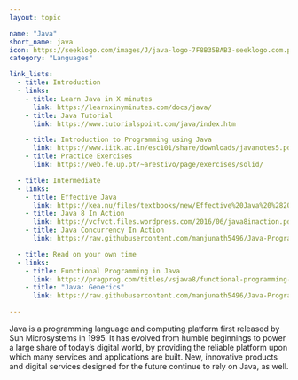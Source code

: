 ```yaml
---
layout: topic

name: "Java"
short_name: java
icon: https://seeklogo.com/images/J/java-logo-7F8B35BAB3-seeklogo.com.png
category: "Languages"

link_lists:
  - title: Introduction
  - links:
    - title: Learn Java in X minutes
      link: https://learnxinyminutes.com/docs/java/
    - title: Java Tutorial
      link: https://www.tutorialspoint.com/java/index.htm

    - title: Introduction to Programming using Java
      link: https://www.iitk.ac.in/esc101/share/downloads/javanotes5.pdf
    - title: Practice Exercises
      link: https://web.fe.up.pt/~arestivo/page/exercises/solid/

  - title: Intermediate
  - links:
    - title: Effective Java
      link: https://kea.nu/files/textbooks/new/Effective%20Java%20%282017%2C%20Addison-Wesley%29.pdf
    - title: Java 8 In Action
      link: https://vcfvct.files.wordpress.com/2016/06/java8inaction.pdf
    - title: Java Concurrency In Action
      link: https://raw.githubusercontent.com/manjunath5496/Java-Programming-Books/master/java(34).pdf

  - title: Read on your own time
  - links:
    - title: Functional Programming in Java
      link: https://pragprog.com/titles/vsjava8/functional-programming-in-java/
    - title: "Java: Generics"
      link: https://raw.githubusercontent.com/manjunath5496/Java-Programming-Books/master/java(17).pdf

---
```


Java is a programming language and computing platform first released by Sun Microsystems in 1995. 
It has evolved from humble beginnings to power a large share of today’s digital world, by providing the reliable platform upon which many services and applications are built.
New, innovative products and digital services designed for the future continue to rely on Java, as well.